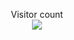 
<p align="center"> 
  Visitor count<br>
  <img src="https://warp-profuse-force.glitch.me/sayac.svg" />
</p>

<br />
<br />

